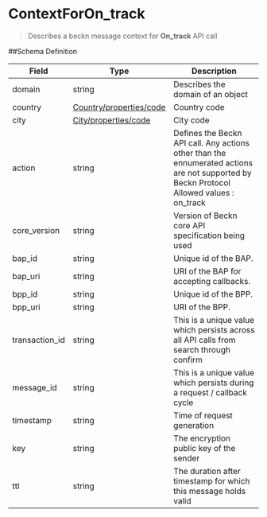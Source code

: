 # ContextForOn_track

> Describes a beckn message context for **On_track** API call

##Schema Definition

| **Field**      | **Type**                                                                     | **Description**                                                                                                                                |
| -------------- | ---------------------------------------------------------------------------- | ---------------------------------------------------------------------------------------------------------------------------------------------- |
| domain         | string                                                                       | Describes the domain of an object                                                                                                              |
| country        | [Country/properties/code](/docs/core-specification/schema-reference/country) | Country code                                                                                                                                   |
| city           | [City/properties/code](/docs/core-specification/schema-reference/city)       | City code                                                                                                                                      |
| action         | string                                                                       | Defines the Beckn API call. Any actions other than the ennumerated actions are not supported by Beckn Protocol <br/> Allowed values : on_track |
| core_version   | string                                                                       | Version of Beckn core API specification being used                                                                                             |
| bap_id         | string                                                                       | Unique id of the BAP.                                                                                                                          |
| bap_uri        | string                                                                       | URI of the BAP for accepting callbacks.                                                                                                        |
| bpp_id         | string                                                                       | Unique id of the BPP.                                                                                                                          |
| bpp_uri        | string                                                                       | URI of the BPP.                                                                                                                                |
| transaction_id | string                                                                       | This is a unique value which persists across all API calls from search through confirm                                                         |
| message_id     | string                                                                       | This is a unique value which persists during a request / callback cycle                                                                        |
| timestamp      | string                                                                       | Time of request generation                                                                                                                     |
| key            | string                                                                       | The encryption public key of the sender                                                                                                        |
| ttl            | string                                                                       | The duration after timestamp for which this message holds valid                                                                                |
